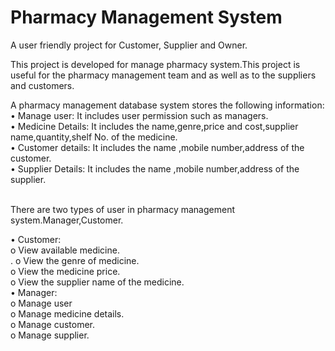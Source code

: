 # Pharmacy Management System
 A user friendly project for Customer, Supplier and Owner.<br/>

 This project is developed for manage pharmacy system.This project is useful for the pharmacy management team and as well as to the suppliers and customers.<br/>

 A pharmacy management database system stores the following information:<br/>
•	Manage user: It includes user permission such as managers.<br/>
•	Medicine Details: It includes the name,genre,price and cost,supplier name,quantity,shelf No. of the medicine.<br/>
•	Customer details: It includes the name ,mobile number,address of the customer.<br/>
•	Supplier Details: It includes the name ,mobile number,address of the supplier.<br/>
<br/>

There are two types of user in pharmacy management system.Manager,Customer.

•	Customer: <br/>
o	View available medicine.<br/>.
o	View  the genre of medicine.<br/>
o	View the medicine price. <br/>
o	View the supplier name of the medicine. <br/>
•	Manager: <br/>
o	Manage user <br/>
o	Manage medicine details. <br/>
o	Manage customer. <br/>
o	Manage supplier. <br/>


